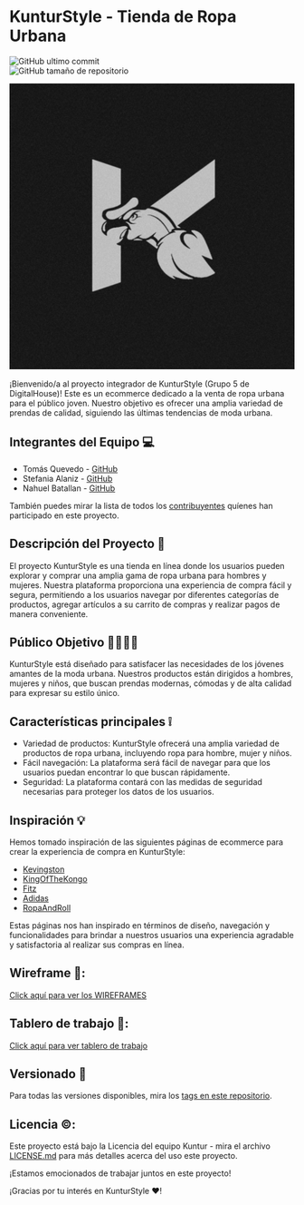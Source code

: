 # KunturStyle - Tienda de Ropa Urbana

![GitHub ultimo commit](https://img.shields.io/github/last-commit/DovekArt/grupo_5_Kuntur_Style?style=for-the-badge) <br>
![GitHub tamaño de repositorio](https://img.shields.io/github/repo-size/DovekArt/grupo_5_Kuntur_Style?style=for-the-badge) <br>

![logo](https://raw.githubusercontent.com/DovekArt/grupo_5_Kuntur_Style/main/website/public/img/design/logo-1.jpg)

¡Bienvenido/a al proyecto integrador de KunturStyle (Grupo 5 de DigitalHouse)! Este es un ecommerce dedicado a la venta de ropa urbana para el público joven. Nuestro objetivo es ofrecer una amplia variedad de prendas de calidad, siguiendo las últimas tendencias de moda urbana.

## __Integrantes del Equipo 💻__

- Tomás Quevedo - [GitHub](https://github.com/DovekART)
- Stefania Alaniz - [GitHub](https://github.com/TEFYN)
- Nahuel Batallan - [GitHub](https://github.com/Meruem69)

También puedes mirar la lista de todos los [contribuyentes](https://github.com/DovekArt/grupo_5_Kuntur_Style/graphs/contributors) quíenes han participado en este proyecto.

## __Descripción del Proyecto 🧾__

El proyecto KunturStyle es una tienda en línea donde los usuarios pueden explorar y comprar una amplia gama de ropa urbana para hombres y mujeres. Nuestra plataforma proporciona una experiencia de compra fácil y segura, permitiendo a los usuarios navegar por diferentes categorías de productos, agregar artículos a su carrito de compras y realizar pagos de manera conveniente.

## __Público Objetivo 🧍‍♂️🧍‍♀️__

KunturStyle está diseñado para satisfacer las necesidades de los jóvenes amantes de la moda urbana. Nuestros productos están dirigidos a hombres, mujeres y niños, que buscan prendas modernas, cómodas y de alta calidad para expresar su estilo único.

## __Características principales ❕__

- Variedad de productos: KunturStyle ofrecerá una amplia variedad de productos de ropa urbana, incluyendo ropa para hombre, mujer y niños.
- Fácil navegación: La plataforma será fácil de navegar para que los usuarios puedan encontrar lo que buscan rápidamente.
- Seguridad: La plataforma contará con las medidas de seguridad necesarias para proteger los datos de los usuarios.

## __Inspiración 💡__

Hemos tomado inspiración de las siguientes páginas de ecommerce para crear la experiencia de compra en KunturStyle:

- [Kevingston](https://www.kevingston.com/)
- [KingOfTheKongo](https://www.kingofthekongo.com.ar/)
- [Fitz](https://www.fitz.com.ar/)
- [Adidas](https://www.adidas.com.ar/)
- [RopaAndRoll](https://www.ropaandroll.com/)

Estas páginas nos han inspirado en términos de diseño, navegación y funcionalidades para brindar a nuestros usuarios una experiencia agradable y satisfactoria al realizar sus compras en línea.

##  __Wireframe 🎨:__

[Click aquí para ver los WIREFRAMES](WireFrames/WIREFRAME.MD)

## __Tablero de trabajo 📝:__

[Click aquí para ver tablero de trabajo](https://trello.com/b/eHtE5oSH/kunturstyle)

## __Versionado 📌__
Para todas las versiones disponibles, mira los [tags en este repositorio](https://github.com/DovekArt/grupo_5_Kuntur_Style/releases).

## __Licencia ©__:

Este proyecto está bajo la Licencia del equipo Kuntur - mira el archivo [LICENSE.md](LICENSE.md) para más detalles acerca del uso este proyecto.

¡Estamos emocionados de trabajar juntos en este proyecto!

¡Gracias por tu interés en KunturStyle ❤️!